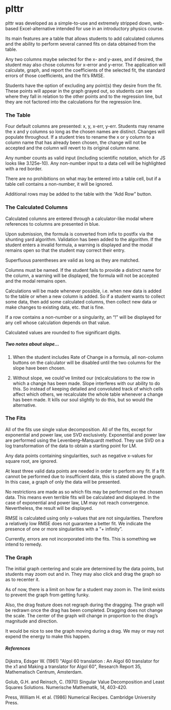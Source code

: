 # plttr

plttr was developed as a simple-to-use and extremely stripped down, web-based Excel-alternative intended for use in an introductory physics course. 


Its main features are a table that allows students to add calculated columns and the ability to perform several canned fits on data obtained from the table. 


Any two columns maybe selected for the x- and y-axes, and if desired, the student may also chose columns for x-error and y-error. The application will calculate, graph, and report the coefficients of the selected fit, the standard errors of those coefficients, and the fit’s RMSE. 


Students have the option of excluding any point(s) they desire from the fit. These points will appear in the graph grayed out, so students can see where they fall in relation to the other points and to the regression line, but they are not factored into the calculations for the regression line. 


### The Table


Four default columns are presented: x, y, x-err, y-err. Students may rename the x and y columns so long as the chosen names are distinct. Changes will populate throughout. If a student tries to rename the x or y column to a column name that has already been chosen, the change will not be accepted and the column will revert to its original column name. 


Any number counts as valid input (including scientific notation, which for JS looks like 3.125e-10). Any non-number input to a data cell will be highlighted with a red border. 


There are no prohibitions on what may be entered into a table cell, but if a table cell contains a non-number, it will be ignored. 


Additional rows may be added to the table with the “Add Row” button. 


### The Calculated Columns


Calculated columns are entered through a calculator-like modal where references to columns are presented in blue. 


Upon submission, the formula is converted from infix to postfix via the shunting yard algorithm. Validation has been added to the algorithm. If the student enters a invalid formula, a warning is displayed and the modal remains open so that the student may correct their entry. 


Superfluous parentheses are valid as long as they are matched. 


Columns must be named. If the student fails to provide a distinct name for the column, a warning will be displayed, the formula will not be accepted and the modal remains open. 


Calculations will be made whenever possible, i.e. when new data is added to the table or when a new column is added. So if a student wants to collect some data, then add some calculated columns, then collect new data or make changes to existing data, etc. that is fine. 


If a row contains a non-number or a singularity, an “!” will be displayed for any cell whose calculation depends on that value. 


Calculated values are rounded to five significant digits. 


##### Two notes about slope…


1. When the student includes Rate of Change in a formula, all non-column buttons on the calculator will be disabled until the two columns for the slope have been chosen. 


2. Without slope, we could’ve limited our (re)calculations to the row in which a change has been made. Slope interferes with our ability to do this. So instead of keeping detailed and convoluted track of which cells affect which others, we recalculate the whole table whenever a change has been made. It kills our soul slightly to do this, but so would the alternative. 


### The Fits


All of the fits use single value decomposition. All of the fits, except for exponential and power law, use SVD exclusively. Exponential and power law are performed using the Levenberg–Marquardt method. They use SVD on a log transformation of the data to obtain a starting point for LM. 

Any data points containing singularities, such as negative x-values for square root, are ignored. 

At least three valid data points are needed in order to perform any fit. If a fit cannot be performed due to insufficient data, this is stated above the graph. In this case, a graph of only the data will be presented. 

No restrictions are made as so which fits may be performed on the chosen data. This means even terrible fits will be calculated and displayed. In the case of exponential and power law, LM may not reach convergence. Nevertheless, the result will be displayed. 

RMSE is calculated using only x-values that are not singularities. Therefore a relatively low RMSE does not guarantee a better fit. We indicate the presence of one or more singularities with a “+ infinity”. 

Currently, errors are not incorporated into the fits. This is something we intend to remedy. 


### The Graph


The initial graph centering and scale are determined by the data points, but students may zoom out and in. They may also click and drag the graph so as to recenter it. 

As of now, there is a limit on how far a student may zoom in. The limit exists to prevent the graph from getting funky. 

Also, the drag feature does not regraph during the dragging. The graph will be redrawn once the drag has been completed. Dragging does not change the scale. The center of the graph will change in proportion to the drag’s magnitude and direction. 

It would be nice to see the graph moving during a drag. We may or may not expend the energy to make this happen. 


##### References

Dijkstra, Edsger W. (1961) "Algol 60 translation : An Algol 60 translator for the x1 and Making a translator for Algol 60", Research Report 35, Mathematisch Centrum, Amsterdam. 

Golub, G.H. and Reinsch, C. (1970) Singular Value Decomposition and Least Squares Solutions. Numerische Mathematik, 14, 403-420.

Press, William H. et al. (1986) Numerical Recipes. Cambridge University Press. 
